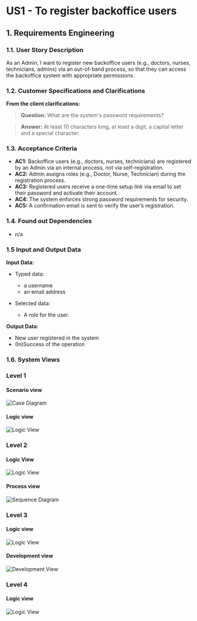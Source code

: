 # US1 - To register backoffice users 


## 1. Requirements Engineering

### 1.1. User Story Description

As an Admin, I want to register new backoffice users (e.g., doctors, nurses, technicians, admins) via an out-of-band process, so that they can access the backoffice system with appropriate permissions.

### 1.2. Customer Specifications and Clarifications

**From the client clarifications:**

> **Question:** What are the system's password requirements?

> **Answer:** At least 10 characters long, at least a digit, a capital letter and a special character.


### 1.3. Acceptance Criteria

* **AC1:** Backoffice users (e.g., doctors, nurses, technicians) are registered by an Admin via an internal
process, not via self-registration.
* **AC2:** Admin assigns roles (e.g., Doctor, Nurse, Technician) during the registration process.
* **AC3:** Registered users receive a one-time setup link via email to set their password and activate their
account.
* **AC4:** The system enforces strong password requirements for security.
* **AC5:** A confirmation email is sent to verify the user’s registration. 



### 1.4. Found out Dependencies

* n/a

### 1.5 Input and Output Data

**Input Data:**

* Typed data:
    * a username
    * an email address

* Selected data:
    * A role for the user.

**Output Data:**

* New user registered in the system
* (In)Success of the operation

### 1.6. System Views

### Level 1

#### Scenario view

![Case Diagram](views/case-diagram.svg)

#### Logic view

![Logic View](views/level1-logic.svg)

### Level 2

#### Logic View

![Logic View](views/logic-view-lvl2.svg)

#### Process view

![Sequence Diagram](views/sequence-diagram.svg)

### Level 3

#### Logic view

![Logic View](views/logic-view-lvl3.svg)


#### Development view

![Development View](views/dev-view-lvl3.svg)

### Level 4

#### Logic view

![Logic View](views/logic-view-lvl4.svg)



